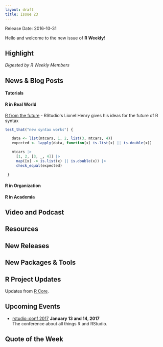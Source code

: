 ```yaml
---
layout: draft
title: Issue 23
---
```


Release Date: 2016-10-31

Hello and welcome to the new issue of **R Weekly**!

## Highlight

*Digested by R Weekly Members*


## News & Blog Posts

#### Tutorials



#### R in Real World
[R from the future](http://lionel-.github.io/2016/02/15/ideas-for-an-updated-r-syntax/) - RStudio's Lionel Henry gives his ideas for the future of R syntax

```r
test_that("new syntax works") {

   data <- list(mtcars, 1, 2, list(3, mtcars, 4))
   expected <- lapply(data, function(x) is.list(x) || is.double(x))

   mtcars |>
     [1, 2, [3, _, 4]] |>
     map([x] -> is.list(x) || is.double(x)) |>
     check_equal(expected)

 }
```


#### R in Organization



#### R in Academia



## Video and Podcast




## Resources





## New Releases




## New Packages & Tools



## R Project Updates

Updates from [R Core](http://developer.r-project.org/blosxom.cgi/R-devel/NEWS).



## Upcoming Events

+ [rstudio::conf 2017](https://www.rstudio.com/conference/)  **January 13 and 14, 2017** <br>
The conference about all things R and RStudio.<br /> 


## Quote of the Week


